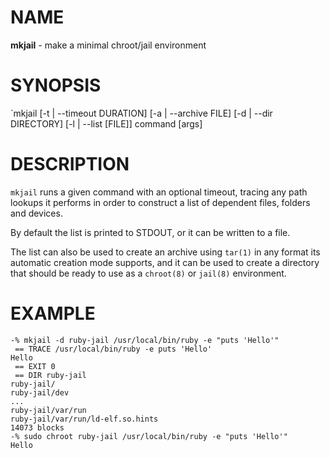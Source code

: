 # NAME

**mkjail** - make a minimal chroot/jail environment

# SYNOPSIS

`mkjail \[-t | --timeout DURATION] \[-a | --archive FILE] \[-d | --dir DIRECTORY] \[-l | --list \[FILE]] command \[args]

# DESCRIPTION

`mkjail` runs a given command with an optional timeout, tracing any path
lookups it performs in order to construct a list of dependent files, folders
and devices.

By default the list is printed to STDOUT, or it can be written to a file.

The list can also be used to create an archive using `tar(1)` in any format its
automatic creation mode supports, and it can be used to create a directory that
should be ready to use as a `chroot(8)` or `jail(8)` environment.

# EXAMPLE

```shell
-% mkjail -d ruby-jail /usr/local/bin/ruby -e "puts 'Hello'"
 == TRACE /usr/local/bin/ruby -e puts 'Hello'
Hello
 == EXIT 0
 == DIR ruby-jail
ruby-jail/
ruby-jail/dev
...
ruby-jail/var/run
ruby-jail/var/run/ld-elf.so.hints
14073 blocks
-% sudo chroot ruby-jail /usr/local/bin/ruby -e "puts 'Hello'"
Hello
```

